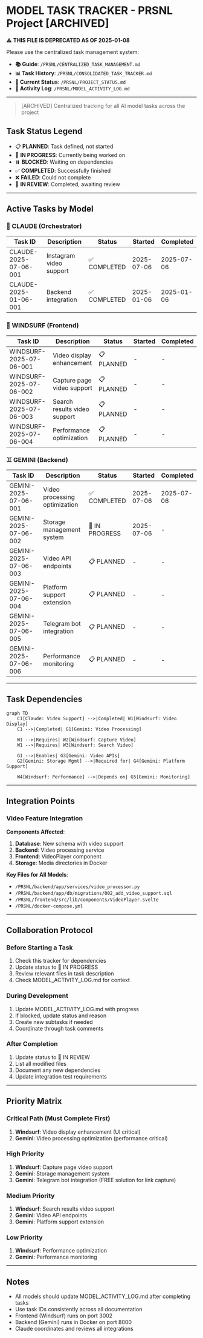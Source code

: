 # MODEL TASK TRACKER - PRSNL Project [ARCHIVED]

⚠️ **THIS FILE IS DEPRECATED AS OF 2025-01-08**

Please use the centralized task management system:
- **📚 Guide**: `/PRSNL/CENTRALIZED_TASK_MANAGEMENT.md`
- **📊 Task History**: `/PRSNL/CONSOLIDATED_TASK_TRACKER.md`
- **🎯 Current Status**: `/PRSNL/PROJECT_STATUS.md`
- **📝 Activity Log**: `/PRSNL/MODEL_ACTIVITY_LOG.md`

---

> [ARCHIVED] Centralized tracking for all AI model tasks across the project

## Task Status Legend
- 📋 **PLANNED**: Task defined, not started
- 🚧 **IN PROGRESS**: Currently being worked on
- ⏸️ **BLOCKED**: Waiting on dependencies
- ✅ **COMPLETED**: Successfully finished
- ❌ **FAILED**: Could not complete
- 🔄 **IN REVIEW**: Completed, awaiting review

---

## Active Tasks by Model

### 🤖 CLAUDE (Orchestrator)
| Task ID | Description | Status | Started | Completed |
|---------|------------|---------|---------|-----------|
| CLAUDE-2025-07-06-001 | Instagram video support | ✅ COMPLETED | 2025-07-06 | 2025-07-06 |
| CLAUDE-2025-01-06-001 | Backend integration | ✅ COMPLETED | 2025-01-06 | 2025-01-06 |

### 🌊 WINDSURF (Frontend)
| Task ID | Description | Status | Started | Completed |
|---------|------------|---------|---------|-----------|
| WINDSURF-2025-07-06-001 | Video display enhancement | 📋 PLANNED | - | - |
| WINDSURF-2025-07-06-002 | Capture page video support | 📋 PLANNED | - | - |
| WINDSURF-2025-07-06-003 | Search results video support | 📋 PLANNED | - | - |
| WINDSURF-2025-07-06-004 | Performance optimization | 📋 PLANNED | - | - |

### ♊ GEMINI (Backend)
| Task ID | Description | Status | Started | Completed |
|---------|------------|---------|---------|-----------|
| GEMINI-2025-07-06-001 | Video processing optimization | ✅ COMPLETED | 2025-07-06 | 2025-07-06 |
| GEMINI-2025-07-06-002 | Storage management system | 🚧 IN PROGRESS | 2025-07-06 | - |
| GEMINI-2025-07-06-003 | Video API endpoints | 📋 PLANNED | - | - |
| GEMINI-2025-07-06-004 | Platform support extension | 📋 PLANNED | - | - |
| GEMINI-2025-07-06-005 | Telegram bot integration | 📋 PLANNED | - | - |
| GEMINI-2025-07-06-006 | Performance monitoring | 📋 PLANNED | - | - |

---

## Task Dependencies

```mermaid
graph TD
    C1[Claude: Video Support] -->|Completed| W1[Windsurf: Video Display]
    C1 -->|Completed| G1[Gemini: Video Processing]
    
    W1 -->|Requires| W2[Windsurf: Capture Video]
    W1 -->|Requires| W3[Windsurf: Search Video]
    
    G1 -->|Enables| G3[Gemini: Video APIs]
    G2[Gemini: Storage Mgmt] -->|Required for| G4[Gemini: Platform Support]
    
    W4[Windsurf: Performance] -->|Depends on| G5[Gemini: Monitoring]
```

---

## Integration Points

### Video Feature Integration
**Components Affected**:
1. **Database**: New schema with video support
2. **Backend**: Video processing service
3. **Frontend**: VideoPlayer component
4. **Storage**: Media directories in Docker

**Key Files for All Models**:
- `/PRSNL/backend/app/services/video_processor.py`
- `/PRSNL/backend/app/db/migrations/002_add_video_support.sql`
- `/PRSNL/frontend/src/lib/components/VideoPlayer.svelte`
- `/PRSNL/docker-compose.yml`

---

## Collaboration Protocol

### Before Starting a Task
1. Check this tracker for dependencies
2. Update status to 🚧 IN PROGRESS
3. Review relevant files in task description
4. Check MODEL_ACTIVITY_LOG.md for context

### During Development
1. Update MODEL_ACTIVITY_LOG.md with progress
2. If blocked, update status and reason
3. Create new subtasks if needed
4. Coordinate through task comments

### After Completion
1. Update status to 🔄 IN REVIEW
2. List all modified files
3. Document any new dependencies
4. Update integration test requirements

---

## Priority Matrix

### Critical Path (Must Complete First)
1. **Windsurf**: Video display enhancement (UI critical)
2. **Gemini**: Video processing optimization (performance critical)

### High Priority
1. **Windsurf**: Capture page video support
2. **Gemini**: Storage management system
3. **Gemini**: Telegram bot integration (FREE solution for link capture)

### Medium Priority
1. **Windsurf**: Search results video support
2. **Gemini**: Video API endpoints
3. **Gemini**: Platform support extension

### Low Priority
1. **Windsurf**: Performance optimization
2. **Gemini**: Performance monitoring

---

## Notes
- All models should update MODEL_ACTIVITY_LOG.md after completing tasks
- Use task IDs consistently across all documentation
- Frontend (Windsurf) runs on port 3002
- Backend (Gemini) runs in Docker on port 8000
- Claude coordinates and reviews all integrations